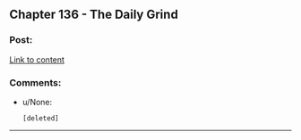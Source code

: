 ## Chapter 136 - The Daily Grind

### Post:

[Link to content](https://www.royalroad.com/fiction/15925/the-daily-grind/chapter/670109/chapter-136)

### Comments:

- u/None:
  ```
  [deleted]
  ```

---

